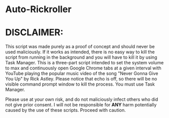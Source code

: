 # Auto-Rickroller
# **DISCLAIMER:**
This script was made purely as a proof of concept and should never be used maliciously. If it works as intended, there is no easy way to kill the script from running in the background and you will have to kill it by using Task Manager. This is a three-part script intended to set the system volume to max and continuously open Google Chrome tabs at a given interval with YouTube playing the popular music video of the song "Never Gonna Give You Up" by Rick Astley. Please notice that echo is off, so there will be no visible command prompt window to kill the process. You must use Task Manager.
 
Please use at your own risk, and do not maliciously infect others who did not give prior consent. I will not be responsible for **ANY** harm potentially caused by the use of these scripts.
Proceed with caution.
